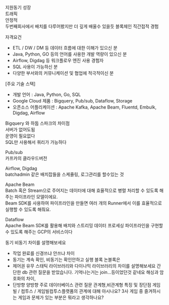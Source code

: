 지원동기
성장  
트래픽  
안정적  
두번째회사에서 배치를 다루어봤지만 더 깊게 배울수 있을듯
블록체인 직간접적 경험

자격요건
- ETL / DW / DM 등 데이터 흐름에 대한 이해가 있으신 분
- Java, Python, GO 등의 언어를 사용한 개발 역량이 있으신 분
- Airflow, Digdag 등 워크플로우 엔진 사용 경험자
- SQL 사용이 가능하신 분
- 다양한 부서와의 커뮤니케이션 및 협업에 적극적이신 분

[주요 기술 스택]
* 개발 언어 : Java, Python, Go, SQL
* Google Cloud 제품 : Bigquery, Pub/sub, Dataflow, Storage
* 오픈소스 어플리케이션 : Apache Kafka, Apache Beam, Fluentd, Embulk, Digdag, Airflow

Bigquery 와 하둡 스파크의 차이점  
서버가 없어도됨  
운영이 필요없다  
SQL만 사용해서 쿼리가 가능하다

Pub/sub  
카프카의 클라우드버전

Airflow, Digdag  
batchadmin 같은 배치잡들을 스케쥴링, 로그관리를 할수있는 것

Apache Beam  
Batch 혹은 Stream으로 주어지는 데이터에 대해 효율적으로 병렬 처리할 수 있도록 해주는 파이프라인 모델이에요.   
Beam SDK를 사용하여 파이프라인을 만들면 여러 개의 Runner에서 이를 효율적으로 실행할 수 있도록 해줘요.


Dataflow  
Apache Beam SDK를 활용해 배치와 스트리밍 데이터 프로세싱 파이프라인을 구현할 수 있도록 해주는 GCP의 서비스이다


동기 비동기 차이를 설명해보세요  
- 작업 완료를 신경쓰냐 안쓰냐 차이
- 동기는 계속 확인, 비동기는 확인안하고 실행 
블록 논블록은
- 제어권 유무
스태틱 라이브러리와 다이나믹 라이브러리의 차이를 설명해보세요
간단한 db 관련 질문을 받았습니다.
기억나는거는 join…등이었던것 같네요
해싱과 암호화의 차이,
- 단방향 양방향
주로 데이터베이스 관련 질문
관계형,비관계형 특징 및 장단점
게임빌 / 컴투스 / 게임빌컴투스플랫폼의 관계에 대해 아시나요?
3사 게임 중 즐겨하시는 게임과 문제가 있는 부분은 뭐라고 생각하나요?
